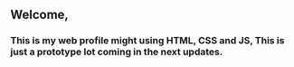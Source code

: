 ## Welcome, 
### This is my web profile might using HTML, CSS and JS, This is just a prototype lot coming in the next updates. 
